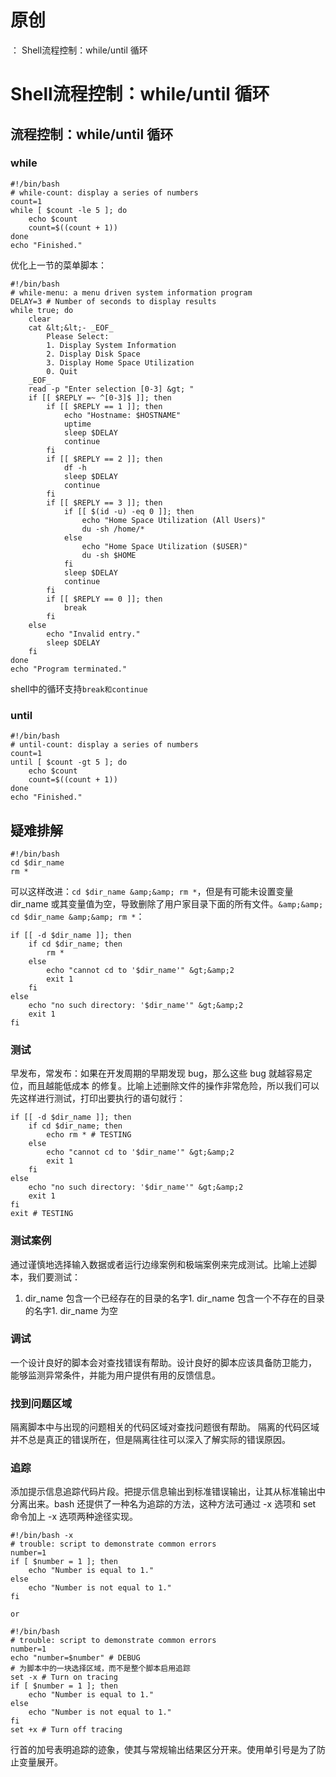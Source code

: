 # 原创
：  Shell流程控制：while/until 循环

# Shell流程控制：while/until 循环

## 流程控制：while/until 循环

### while

```
#!/bin/bash
# while-count: display a series of numbers
count=1
while [ $count -le 5 ]; do
    echo $count
    count=$((count + 1))
done
echo "Finished."

```

优化上一节的菜单脚本：

```
#!/bin/bash
# while-menu: a menu driven system information program
DELAY=3 # Number of seconds to display results
while true; do
    clear
    cat &lt;&lt;- _EOF_
        Please Select:
        1. Display System Information
        2. Display Disk Space
        3. Display Home Space Utilization
        0. Quit
    _EOF_
    read -p "Enter selection [0-3] &gt; "
    if [[ $REPLY =~ ^[0-3]$ ]]; then
        if [[ $REPLY == 1 ]]; then
            echo "Hostname: $HOSTNAME"
            uptime
            sleep $DELAY
            continue
        fi
        if [[ $REPLY == 2 ]]; then
            df -h
            sleep $DELAY
            continue
        fi
        if [[ $REPLY == 3 ]]; then
            if [[ $(id -u) -eq 0 ]]; then
                echo "Home Space Utilization (All Users)"
                du -sh /home/*
            else
                echo "Home Space Utilization ($USER)"
                du -sh $HOME
            fi
            sleep $DELAY
            continue
        fi
        if [[ $REPLY == 0 ]]; then
            break
        fi
    else
        echo "Invalid entry."
        sleep $DELAY
    fi
done
echo "Program terminated."

```

shell中的循环支持`break和continue`

### until

```
#!/bin/bash
# until-count: display a series of numbers
count=1
until [ $count -gt 5 ]; do
    echo $count
    count=$((count + 1))
done
echo "Finished."

```

## 疑难排解

```
#!/bin/bash
cd $dir_name
rm *

```

可以这样改进：`cd $dir_name &amp;&amp; rm *`，但是有可能未设置变量 dir_name 或其变量值为空，导致删除了用户家目录下面的所有文件。`&amp;&amp; cd $dir_name &amp;&amp; rm *`：

```
if [[ -d $dir_name ]]; then
    if cd $dir_name; then
        rm *
    else
        echo "cannot cd to '$dir_name'" &gt;&amp;2
        exit 1
    fi
else
    echo "no such directory: '$dir_name'" &gt;&amp;2
    exit 1
fi

```

### 测试

早发布，常发布：如果在开发周期的早期发现 bug，那么这些 bug 就越容易定位，而且越能低成本 的修复。比喻上述删除文件的操作非常危险，所以我们可以先这样进行测试，打印出要执行的语句就行：

```
if [[ -d $dir_name ]]; then
    if cd $dir_name; then
        echo rm * # TESTING
    else
        echo "cannot cd to '$dir_name'" &gt;&amp;2
        exit 1
    fi
else
    echo "no such directory: '$dir_name'" &gt;&amp;2
    exit 1
fi
exit # TESTING

```

### 测试案例

通过谨慎地选择输入数据或者运行边缘案例和极端案例来完成测试。比喻上述脚本，我们要测试：
1. dir_name 包含一个已经存在的目录的名字1. dir_name 包含一个不存在的目录的名字1. dir_name 为空
### 调试

一个设计良好的脚本会对查找错误有帮助。设计良好的脚本应该具备防卫能力， 能够监测异常条件，并能为用户提供有用的反馈信息。

### 找到问题区域

隔离脚本中与出现的问题相关的代码区域对查找问题很有帮助。 隔离的代码区域并不总是真正的错误所在，但是隔离往往可以深入了解实际的错误原因。

### 追踪

添加提示信息追踪代码片段。把提示信息输出到标准错误输出，让其从标准输出中分离出来。bash 还提供了一种名为追踪的方法，这种方法可通过 -x 选项和 set 命令加上 -x 选项两种途径实现。

```
#!/bin/bash -x
# trouble: script to demonstrate common errors
number=1
if [ $number = 1 ]; then
    echo "Number is equal to 1."
else
    echo "Number is not equal to 1."
fi

or

#!/bin/bash
# trouble: script to demonstrate common errors
number=1
echo "number=$number" # DEBUG
# 为脚本中的一块选择区域，而不是整个脚本启用追踪
set -x # Turn on tracing
if [ $number = 1 ]; then
    echo "Number is equal to 1."
else
    echo "Number is not equal to 1."
fi
set +x # Turn off tracing

```

行首的加号表明追踪的迹象，使其与常规输出结果区分开来。使用单引号是为了防止变量展开。

